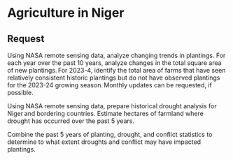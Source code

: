 # Agriculture in Niger

## Request

Using NASA remote sensing data, analyze changing trends in plantings. For each year over the past 10 years, analyze changes in the total square area of new plantings. For 2023-4, identify the total area of farms that have seen relatively consistent historic plantings but do not have observed plantings for the 2023-24 growing season. Monthly updates can be requested, if possible.

Using NASA remote sensing data, prepare historical drought analysis for Niger and bordering countries. Estimate hectares of farmland where drought has occurred over the past 5 years.

Combine the past 5 years of planting, drought, and conflict statistics to determine to what extent droughts and conflict may have impacted plantings.
